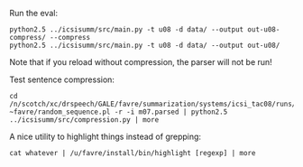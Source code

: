Run the eval:
```
python2.5 ../icsisumm/src/main.py -t u08 -d data/ --output out-u08-compress/ --compress
python2.5 ../icsisumm/src/main.py -t u08 -d data/ --output out-u08/
```
Note that if you reload without compression, the parser will not be run!

Test sentence compression:
```
cd /n/scotch/xc/drspeech/GALE/favre/summarization/systems/icsi_tac08/runs/
~favre/random_sequence.pl -r -i m07.parsed | python2.5 ../icsisumm/src/compression.py | more
```

A nice utility to highlight things instead of grepping:
```
cat whatever | /u/favre/install/bin/highlight [regexp] | more
```